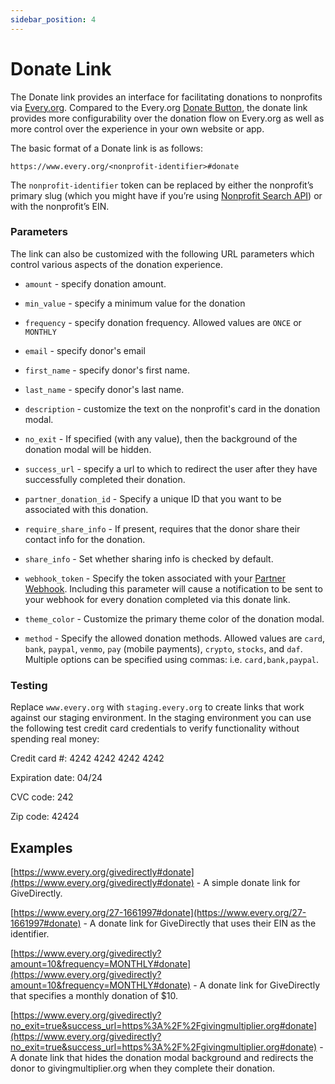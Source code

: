 ```yaml
---
sidebar_position: 4
---
```


# Donate Link

The Donate link provides an interface for facilitating donations to nonprofits
via [Every.org](http://Every.org). Compared to the Every.org
[Donate Button](./donate-link.md), the donate link provides more configurability
over the donation flow on Every.org as well as more control over the experience
in your own website or app.

The basic format of a Donate link is as follows:

`https://www.every.org/<nonprofit-identifier>#donate`

The `nonprofit-identifier` token can be replaced by either the nonprofit’s
primary slug (which you might have if you’re using
[Nonprofit Search API](./endpoints/nonprofit-search.md)) or with the nonprofit’s
EIN.

### Parameters

The link can also be customized with the following URL parameters which control
various aspects of the donation experience.

- `amount` - specify donation amount.

- `min_value` - specify a minimum value for the donation

- `frequency` - specify donation frequency. Allowed values are `ONCE` or
  `MONTHLY`

- `email` - specify donor's email

- `first_name` - specify donor's first name.

- `last_name` - specify donor's last name.

- `description` - customize the text on the nonprofit's card in the donation
  modal.

- `no_exit` - If specified (with any value), then the background of the donation
  modal will be hidden.

- `success_url` - specify a url to which to redirect the user after they have
  successfully completed their donation.

- `partner_donation_id` - Specify a unique ID that you want to be associated
  with this donation.

- `require_share_info` - If present, requires that the donor share their contact
  info for the donation.

- `share_info` - Set whether sharing info is checked by default.

- `webhook_token` - Specify the token associated with your
  [Partner Webhook](./webhooks/partner-webhook.mdx). Including this parameter
  will cause a notification to be sent to your webhook for every donation
  completed via this donate link.

- `theme_color` - Customize the primary theme color of the donation modal.

- `method` - Specify the allowed donation methods. Allowed values are `card`,
  `bank`, `paypal`, `venmo`, `pay` (mobile payments), `crypto`, `stocks`, and
  `daf`. Multiple options can be specified using commas: i.e.
  `card,bank,paypal`.

### Testing

Replace `www.every.org` with `staging.every.org` to create links that work
against our staging environment. In the staging environment you can use the
following test credit card credentials to verify functionality without spending
real money:

Credit card #: 4242 4242 4242 4242

Expiration date: 04/24

CVC code: 242

Zip code: 42424

## Examples

[https://www.every.org/givedirectly#donate](https://www.every.org/givedirectly#donate) -
A simple donate link for GiveDirectly.

[https://www.every.org/27-1661997#donate](https://www.every.org/27-1661997#donate) -
A donate link for GiveDirectly that uses their EIN as the identifier.

[https://www.every.org/givedirectly?amount=10&frequency=MONTHLY#donate](https://www.every.org/givedirectly?amount=10&frequency=MONTHLY#donate) -
A donate link for GiveDirectly that specifies a monthly donation of $10.

[https://www.every.org/givedirectly?no_exit=true&success_url=https%3A%2F%2Fgivingmultiplier.org#donate](https://www.every.org/givedirectly?no_exit=true&success_url=https%3A%2F%2Fgivingmultiplier.org#donate) -
A donate link that hides the donation modal background and redirects the donor
to givingmultiplier.org when they complete their donation.
